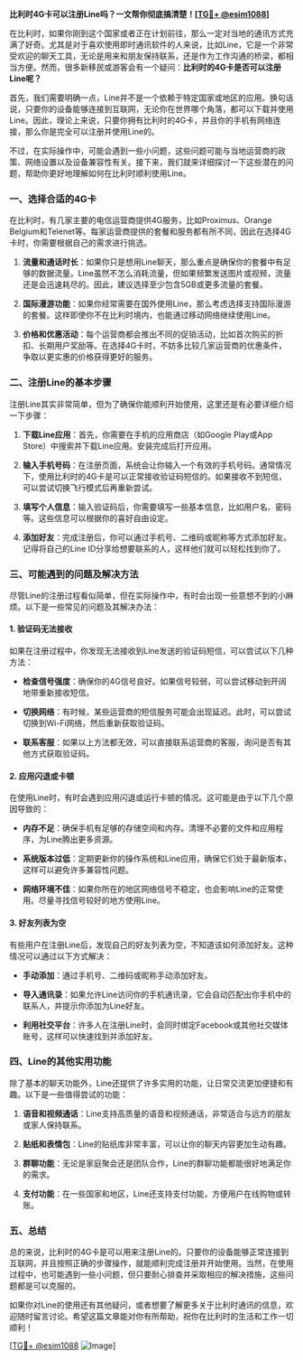 **比利时4G卡可以注册Line吗？一文帮你彻底搞清楚！[[TG💪+ @esim1088](https://t.me/s/esim1088)]**

在比利时，如果你刚到这个国家或者正在计划前往，那么一定对当地的通讯方式充满了好奇。尤其是对于喜欢使用即时通讯软件的人来说，比如Line，它是一个非常受欢迎的聊天工具，无论是用来和朋友保持联系，还是作为工作沟通的桥梁，都相当方便。然而，很多新移民或游客会有一个疑问：**比利时的4G卡是否可以注册Line呢？**

首先，我们需要明确一点，Line并不是一个依赖于特定国家或地区的应用。换句话说，只要你的设备能够连接到互联网，无论你在世界哪个角落，都可以下载并使用Line。因此，理论上来说，只要你拥有比利时的4G卡，并且你的手机有网络连接，那么你是完全可以注册并使用Line的。

不过，在实际操作中，可能会遇到一些小问题，这些问题可能与当地运营商的政策、网络设置以及设备兼容性有关。接下来，我们就来详细探讨一下这些潜在的问题，帮助你更好地理解如何在比利时顺利使用Line。

### **一、选择合适的4G卡**

在比利时，有几家主要的电信运营商提供4G服务，比如Proximus、Orange Belgium和Telenet等。每家运营商提供的套餐和服务都有所不同，因此在选择4G卡时，你需要根据自己的需求进行挑选。

1. **流量和通话时长**：如果你只是想用Line聊天，那么重点是确保你的套餐中有足够的数据流量。Line虽然不怎么消耗流量，但如果频繁发送图片或视频，流量还是会迅速耗尽的。因此，建议选择至少包含5GB或更多流量的套餐。
   
2. **国际漫游功能**：如果你经常需要在国外使用Line，那么考虑选择支持国际漫游的套餐。这样即使你不在比利时境内，也能通过移动网络继续使用Line。

3. **价格和优惠活动**：每个运营商都会推出不同的促销活动，比如首次购买的折扣、长期用户奖励等。在选择4G卡时，不妨多比较几家运营商的优惠条件，争取以更实惠的价格获得更好的服务。

### **二、注册Line的基本步骤**

注册Line其实非常简单，但为了确保你能顺利开始使用，这里还是有必要详细介绍一下步骤：

1. **下载Line应用**：首先，你需要在手机的应用商店（如Google Play或App Store）中搜索并下载Line应用。安装完成后打开应用。

2. **输入手机号码**：在注册页面，系统会让你输入一个有效的手机号码。通常情况下，使用比利时的4G卡是可以正常接收验证码短信的。如果接收不到短信，可以尝试切换飞行模式后再重新尝试。

3. **填写个人信息**：输入验证码后，你需要填写一些基本信息，比如用户名、密码等。这些信息可以根据你的喜好自由设定。

4. **添加好友**：完成注册后，你可以通过手机号、二维码或昵称等方式添加好友。记得将自己的Line ID分享给想要联系的人，这样他们就可以轻松找到你了。

### **三、可能遇到的问题及解决方法**

尽管Line的注册过程看似简单，但在实际操作中，有时会出现一些意想不到的小麻烦。以下是一些常见的问题及其解决办法：

#### **1. 验证码无法接收**

如果在注册过程中，你发现无法接收到Line发送的验证码短信，可以尝试以下几种方法：

- **检查信号强度**：确保你的4G信号良好。如果信号较弱，可以尝试移动到开阔地带重新接收短信。
  
- **切换网络**：有时候，某些运营商的短信服务可能会出现延迟。此时，可以尝试切换到Wi-Fi网络，然后重新获取验证码。

- **联系客服**：如果以上方法都无效，可以直接联系运营商的客服，询问是否有其他方式获取验证码。

#### **2. 应用闪退或卡顿**

在使用Line时，有时会遇到应用闪退或运行卡顿的情况。这可能是由于以下几个原因导致的：

- **内存不足**：确保手机有足够的存储空间和内存。清理不必要的文件和应用程序，为Line腾出更多资源。
  
- **系统版本过低**：定期更新你的操作系统和Line应用，确保它们处于最新版本，这样可以避免许多兼容性问题。

- **网络环境不佳**：如果你所在的地区网络信号不稳定，也会影响Line的正常使用。尽量寻找信号较好的地方使用Line。

#### **3. 好友列表为空**

有些用户在注册Line后，发现自己的好友列表为空，不知道该如何添加好友。这种情况可以通过以下方式解决：

- **手动添加**：通过手机号、二维码或昵称手动添加好友。
  
- **导入通讯录**：如果允许Line访问你的手机通讯录，它会自动匹配出你手机中的联系人，并提示你添加为Line好友。

- **利用社交平台**：许多人在注册Line时，会同时绑定Facebook或其他社交媒体账号，这样可以快速找到并添加好友。

### **四、Line的其他实用功能**

除了基本的聊天功能外，Line还提供了许多实用的功能，让日常交流更加便捷和有趣。以下是一些值得尝试的功能：

1. **语音和视频通话**：Line支持高质量的语音和视频通话，非常适合与远方的朋友或家人保持联系。

2. **贴纸和表情包**：Line的贴纸库非常丰富，可以让你的聊天内容更加生动有趣。

3. **群聊功能**：无论是家庭聚会还是团队合作，Line的群聊功能都能很好地满足你的需求。

4. **支付功能**：在一些国家和地区，Line还支持支付功能，方便用户在线购物或转账。

### **五、总结**

总的来说，比利时的4G卡是可以用来注册Line的。只要你的设备能够正常连接到互联网，并且按照正确的步骤操作，就能顺利完成注册并开始使用。当然，在使用过程中，也可能遇到一些小问题，但只要耐心排查并采取相应的解决措施，这些问题都是可以克服的。

如果你对Line的使用还有其他疑问，或者想要了解更多关于比利时通讯的信息，欢迎随时留言讨论。希望这篇文章能对你有所帮助，祝你在比利时的生活和工作一切顺利！

[[TG💪+ @esim1088](https://t.me/s/esim1088) ![Image](https://i.postimg.cc/4NQfJmqS/Snipaste-2025-05-13-00-14-12.png)]